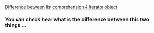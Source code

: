 <a href = 'Difference between list comprehension & Iterator object'>Difference between list comprehension & Iterator object</a>
<h3>You can check hear what is the difference between this two things ...</h3>
